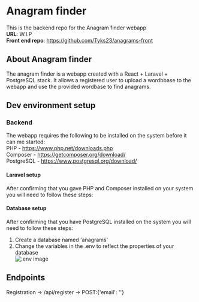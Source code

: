 # Anagram finder

This is the backend repo for the Anagram finder webapp  
**URL**: W.I.P  
**Front end repo**: https://github.com/Tyks23/anagrams-front  

## About Anagram finder

The anagram finder is a webapp created with a React + Laravel + PostgreSQL stack. It allows a registered user to upload a wordbbase to the webapp and use the provided wordbase to find anagrams.

## Dev environment setup

### Backend 

The webapp requires the following to be installed on the system before it can me started:  
PHP - https://www.php.net/downloads.php  
Composer - https://getcomposer.org/download/  
PostgreSQL - https://www.postgresql.org/download/  


#### Laravel setup
After confirming that you gave PHP and Composer installed on your system you will need to follow these steps:  


#### Database setup

After confirming that you have PostgreSQL installed on the system you will need to follow these steps:  
1) Create a database named 'anagrams'  
2) Change the variables in the .env to reflect the properties of your database  
![.env image](https://i.imgur.com/eca34Tt.png)

## Endpoints
Registration -> <URL>/api/register -> POST:{'email': '<email>'}


